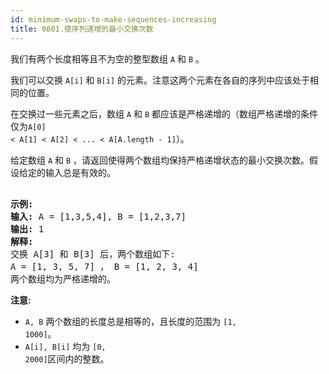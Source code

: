 ```yaml
---
id: minimum-swaps-to-make-sequences-increasing
title: 0801.使序列递增的最小交换次数
---
```

我们有两个长度相等且不为空的整型数组 <code>A</code> 和 <code>B</code> 。

我们可以交换 <code>A[i]</code> 和 <code>B[i]</code> 的元素。注意这两个元素在各自的序列中应该处于相同的位置。

在交换过一些元素之后，数组 <code>A</code> 和 <code>B</code> 都应该是严格递增的（数组严格递增的条件仅为<code>A[0] &lt; A[1] &lt; A[2] &lt; ... &lt; A[A.length - 1]</code>）。

给定数组 <code>A</code> 和 <code>B</code> ，请返回使得两个数组均保持严格递增状态的最小交换次数。假设给定的输入总是有效的。


<pre><br/><strong>示例:</strong><br/><strong>输入:</strong> A = [1,3,5,4], B = [1,2,3,7]<br/><strong>输出:</strong> 1<br/><strong>解释: </strong><br/>交换 A[3] 和 B[3] 后，两个数组如下:<br/>A = [1, 3, 5, 7] ， B = [1, 2, 3, 4]<br/>两个数组均为严格递增的。</pre>

**注意:**


- <code>A, B</code> 两个数组的长度总是相等的，且长度的范围为 <code>[1, 1000]</code>。
- <code>A[i], B[i]</code> 均为 <code>[0, 2000]</code>区间内的整数。
